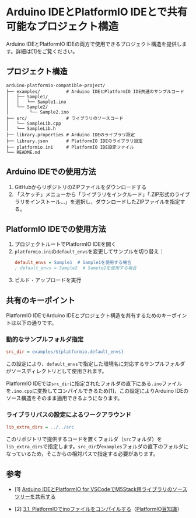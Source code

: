 # Arduino IDEとPlatformIO IDEとで共有可能なプロジェクト構造

Arduino IDEとPlatformIO IDEの両方で使用できるプロジェクト構造を提供します。詳細は[1]をご覧ください。

## プロジェクト構造

```
arduino-platformio-compatible-project/
├── examples/          # Arduino IDEとPlatformIO IDE共通のサンプルコード
│   ├── Sample1/
│   │   └── Sample1.ino
│   └── Sample2/
│        └── Sample2.ino
├── src/               # ライブラリのソースコード
│   └── SampleLib.cpp
│   └── SampleLib.h
├── library.properties # Arduino IDEのライブラリ設定
├── library.json       # PlatformIO IDEのライブラリ設定
├── platformio.ini     # PlatformIO IDE設定ファイル
└── README.md
```

## Arduino IDEでの使用方法

1. GitHubからリポジトリのZIPファイルをダウンロードする
2. 「スケッチ」メニューから「ライブラリをインクルード」「.ZIP形式のライブラリをインストール...」を選択し，ダウンロードしたZIPファイルを指定する。

## PlatformIO IDEでの使用方法

1. プロジェクトルートでPlatformIO IDEを開く
2. `platformio.ini`の`default_envs`を変更してサンプルを切り替え：
   ```ini
   default_envs = Sample1  # Sample1を使用する場合
   ; default_envs = Sample2  # Sample2を使用する場合
   ```
3. ビルド・アップロードを実行

## 共有のキーポイント

PlatformIO IDEでArduino IDEとプロジェクト構造を共有するためのキーポイントは以下の通りです。

### 動的なサンプルフォルダ指定

```ini
src_dir = examples/${platformio.default_envs}
```

この設定により、`default_envs`で指定した環境名に対応するサンプルフォルダがソースディレクトリとして使用されます。

PlatformIO IDEでは`src_dir`に指定されたフォルダの直下にある`.ino`ファイルを`.ino.cpp`に変換してコンパイルできるため[1]，この設定によりArduino IDEのソース構造をそのまま適用できるようになります。

### ライブラリパスの設定によるワークアラウンド

```ini
lib_extra_dirs = ../../src
```

このリポジトリで提供するコードを置くフォルダ（`src`フォルダ）を`lib_extra_dirs`で指定します。`src_dir`が`examples`フォルダの直下のフォルダになっているため，そこからの相対パスで指定する必要があります。

## 参考

* [1] [Arduino IDEとPlatformIO for VSCodeでM5Stack用ライブラリのソースツリーを共有する](https://zenn.dev/saitotetsuya/articles/share_source_tree_with_arudino_ide_and_platformio)

* [2] [3.1. PlatformIOでinoファイルをコンパイルする](https://zenn.dev/saitotetsuya/articles/share_source_tree_with_arudino_ide_and_platformio)（[PlatformIO豆知識](https://zenn.dev/saitotetsuya/articles/platformio_tips#3.1.-platformio%E3%81%A7ino%E3%83%95%E3%82%A1%E3%82%A4%E3%83%AB%E3%82%92%E3%82%B3%E3%83%B3%E3%83%91%E3%82%A4%E3%83%AB%E3%81%99%E3%82%8B)）
